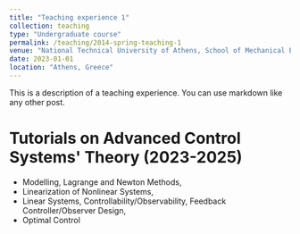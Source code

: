 ```yaml
---
title: "Teaching experience 1"
collection: teaching
type: "Undergraduate course"
permalink: /teaching/2014-spring-teaching-1
venue: "National Technical University of Athens, School of Mechanical Engineering"
date: 2023-01-01
location: "Athens, Greece"
---
```


This is a description of a teaching experience. You can use markdown like any other post.

Tutorials on Advanced Control Systems' Theory (2023-2025)
======
- Modelling, Lagrange and Newton Methods,
- Linearization of Nonlinear Systems,
- Linear Systems, Controllability/Observability, Feedback Controller/Observer Design,
- Optimal Control 
